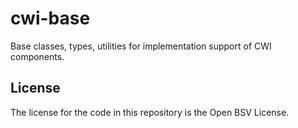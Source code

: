 # cwi-base

Base classes, types, utilities for implementation support of CWI components.

## License

The license for the code in this repository is the Open BSV License.